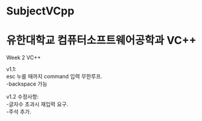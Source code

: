 # SubjectVCpp
유한대학교 컴퓨터소프트웨어공학과 VC++
=======
Week 2 VC++

v1.1:  
esc 누를 때까지 command 입력 무한루프.  
-backspace 가능  

v1.2 수정사항:  
-글자수 초과시 재입력 요구.  
-주석 추가.
